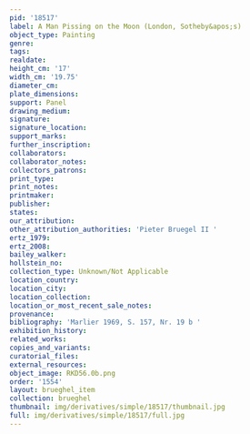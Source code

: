 ```yaml
---
pid: '18517'
label: A Man Pissing on the Moon (London, Sotheby&apos;s)
object_type: Painting
genre: 
tags: 
realdate: 
height_cm: '17'
width_cm: '19.75'
diameter_cm: 
plate_dimensions: 
support: Panel
drawing_medium: 
signature: 
signature_location: 
support_marks: 
further_inscription: 
collaborators: 
collaborator_notes: 
collectors_patrons: 
print_type: 
print_notes: 
printmaker: 
publisher: 
states: 
our_attribution: 
other_attribution_authorities: 'Pieter Bruegel II '
ertz_1979: 
ertz_2008: 
bailey_walker: 
hollstein_no: 
collection_type: Unknown/Not Applicable
location_country: 
location_city: 
location_collection: 
location_or_most_recent_sale_notes: 
provenance: 
bibliography: 'Marlier 1969, S. 157, Nr. 19 b '
exhibition_history: 
related_works: 
copies_and_variants: 
curatorial_files: 
external_resources: 
object_image: RKD56.0b.png
order: '1554'
layout: brueghel_item
collection: brueghel
thumbnail: img/derivatives/simple/18517/thumbnail.jpg
full: img/derivatives/simple/18517/full.jpg
---
```

